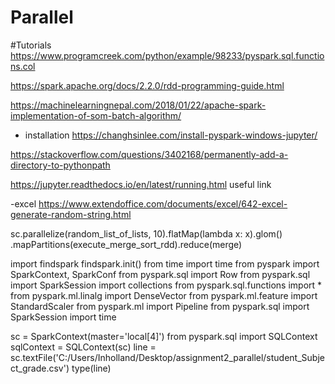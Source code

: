 # Parallel

#Tutorials
https://www.programcreek.com/python/example/98233/pyspark.sql.functions.col



https://spark.apache.org/docs/2.2.0/rdd-programming-guide.html


https://machinelearningnepal.com/2018/01/22/apache-spark-implementation-of-som-batch-algorithm/

- installation
https://changhsinlee.com/install-pyspark-windows-jupyter/

https://stackoverflow.com/questions/3402168/permanently-add-a-directory-to-pythonpath


https://jupyter.readthedocs.io/en/latest/running.html
useful link

-excel
https://www.extendoffice.com/documents/excel/642-excel-generate-random-string.html

sc.parallelize(random_list_of_lists, 10).flatMap(lambda x: x).glom()                                                      .mapPartitions(execute_merge_sort_rdd).reduce(merge)


import findspark
findspark.init()
from time import time
from pyspark import SparkContext, SparkConf
from pyspark.sql import Row
from pyspark.sql import SparkSession
import collections
from pyspark.sql.functions import *
from pyspark.ml.linalg import DenseVector
from pyspark.ml.feature import StandardScaler
from pyspark.ml import Pipeline
from pyspark.sql import SparkSession
import time

sc = SparkContext(master='local[4]')
from pyspark.sql import SQLContext
sqlContext = SQLContext(sc)
line = sc.textFile('C:/Users/Inholland/Desktop/assignment2_parallel/student_Subject_grade.csv')
type(line)
